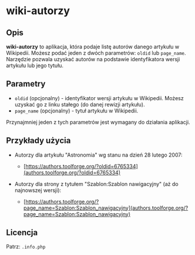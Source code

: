 # wiki-autorzy

## Opis
**wiki-autorzy** to aplikacja, która podaje listę autorów danego artykułu w Wikipedii. Możesz podać jeden z dwóch parametrów: `oldid` lub `page_name`. Narzędzie pozwala uzyskać autorów na podstawie identyfikatora wersji artykułu lub jego tytułu.

## Parametry
- `oldid` (opcjonalny) - identyfikator wersji artykułu w Wikipedii. Możesz uzyskać go z linku stałego (do danej rewizji artykułu).
- `page_name` (opcjonalny) - tytuł artykułu w Wikipedii.

Przynajmniej jeden z tych parametrów jest wymagany do działania aplikacji.

## Przykłady użycia
- Autorzy dla artykułu "Astronomia" wg stanu na dzień 28 lutego 2007:
  - [https://authors.toolforge.org/?oldid=6765334](authors.toolforge.org/?oldid=6765334)
  
- Autorzy dla strony z tytułem "Szablon:Szablon nawigacyjny" (aż do najnowszej wersji):
  - [https://authors.toolforge.org/?page_name=Szablon:Szablon_nawigacyjny](authors.toolforge.org/?page_name=Szablon:Szablon_nawigacyjny)

## Licencja
Patrz: `.info.php`
